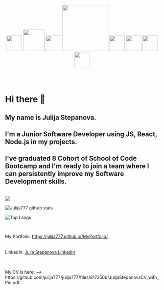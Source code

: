 <p align="center">
<img src="https://user-images.githubusercontent.com/32721917/154956018-4935c889-80ef-44c3-8e15-967676af7e77.png" width="50">            <img src="https://user-images.githubusercontent.com/32721917/154956136-db9ef1cc-112d-4c1d-a7c2-f6d3bbd14e88.png" width="70">              <img src="https://user-images.githubusercontent.com/32721917/154956152-335b9c7f-438c-4516-8684-ef2cc7926bb6.png" width="50">              <img src="https://user-images.githubusercontent.com/32721917/154956165-8d13e348-ef0b-4a88-8233-8a16d5e4e116.png" width="150">              <img src="https://user-images.githubusercontent.com/32721917/154956183-0d4d1b29-fb98-4073-8b56-4a6712d27fd8.png" width="50">              <img src="https://user-images.githubusercontent.com/32721917/154956235-c4d75c16-9271-4a49-b26a-d3207d232734.png" width="50">              <img src="https://user-images.githubusercontent.com/32721917/154956259-120545bd-f2f5-4841-aa49-e3caa24e4eee.png" width="50">              <img src="https://user-images.githubusercontent.com/32721917/154956269-072b3cc4-d24f-4ff1-aa99-052e2183ee75.png" width="50"> 
<br>
<br>
  <p/>

<br>


# Hi there 👋
## My name is Julija Stepanova. 

## I'm a Junior Software Developer using JS, React, Node.js in my projects.
## I've graduated 8 Cohort of School of Code Bootcamp and I'm ready to join a team where I can persistently improve my Software Development skills.

 <br>
 

<img src="https://www.codewars.com/users/julija777/badges/large">
    <br>



![Julija777 github stats](https://github-readme-stats.vercel.app/api?username=julija777&count_private=true&theme=tokyonight&hide=prs)

![Top Langs](https://github-readme-stats.vercel.app/api/top-langs/?username=julija777&layout=compact&theme=radical)
 
<br>




My Portfolio: https://julija777.github.io/MyPortfolio/.     
<br>
<br>
LinkedIn:  <a href="[https://www.linkedin.com/in/julia-stepanova-software-engineer](https://uk.linkedin.com/in/julia-stepanova-software-engineer?trk=profile-badge)">
<a href="badge-base LI-profile-badge" data-locale="en_US" data-size="medium" data-theme="dark" data-type="VERTICAL" data-vanity="julia-stepanova-software-engineer" data-version="v1">
  <a class="badge-base__link LI-simple-link" href="https://uk.linkedin.com/in/julia-stepanova-software-engineer?trk=profile-badge">Julia Stepanova LinkedIn</a>
              
 <br>
<br>
</a>
My CV is here:
--> https://github.com/julija777/julija777/files/8172506/JulijaStepanovaCV_with_Pic.pdf
<!---  
<br>
<br>
<br>
<img src="https://user-images.githubusercontent.com/32721917/156439657-1f66fe82-af76-4090-80ca-921372f3151a.png" width="1000">
---> 


